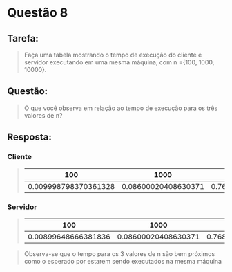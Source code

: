 # **Questão 8**

## **Tarefa**:
> Faça uma tabela mostrando o tempo de execução do cliente e servidor executando em uma mesma máquina, com n ={100, 1000, 10000}.

## **Questão**:
> O que você observa em relação ao tempo de execução para os três valores de n?

## **Resposta**:

### Cliente
>| 100 | 1000 | 10000
>| ----- | ----- | -----
>| 0.009998798370361328 | 0.08600020408630371 | 0.7691152095794678

### Servidor
>| 100 | 1000 | 10000
>| ----- | ----- | -----
>| 0.00899648666381836 | 0.08600020408630371 | 0.7681152820587158

> Observa-se que o tempo para os 3 valores de n são bem próximos como o esperado por estarem sendo executados na mesma máquina